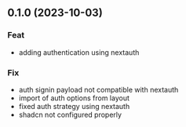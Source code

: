 ## 0.1.0 (2023-10-03)

### Feat

- adding authentication using nextauth

### Fix

- auth signin payload not compatible with nextauth
- import of auth options from layout
- fixed auth strategy using nextauth
- shadcn not configured properly
